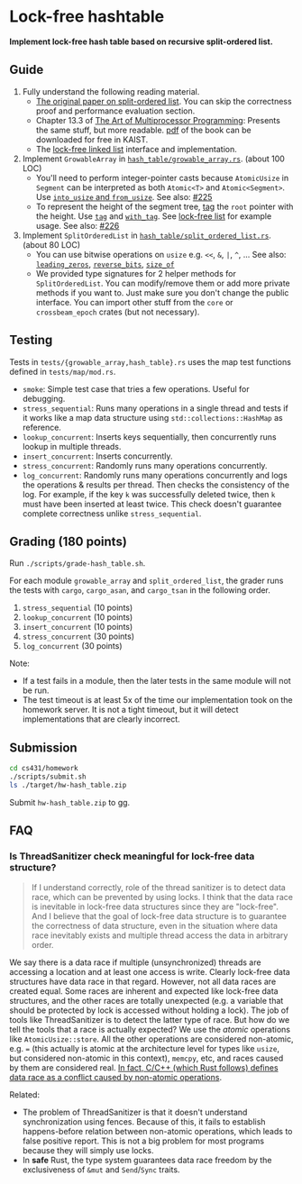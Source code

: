 # Lock-free hashtable
**Implement lock-free hash table based on recursive split-ordered list.**

## Guide
1. Fully understand the following reading material.
    + [The original paper on split-ordered list](https://dl.acm.org/doi/abs/10.1145/1147954.1147958).
      You can skip the correctness proof and performance evaluation section.
    + Chapter 13.3 of [The Art of Multiprocessor Programming](https://www.amazon.com/Art-Multiprocessor-Programming-Revised-Reprint/dp/0123973376):
      Presents the same stuff, but more readable.
      [pdf](https://dl.acm.org/doi/book/10.5555/2385452) of the book can be downloaded for free in KAIST.
    + The [lock-free linked list](https://github.com/kaist-cp/cs431/blob/main/lockfree/src/list.rs) interface and implementation.
1. Implement `GrowableArray` in [`hash_table/growable_array.rs`](../src/hash_table/growable_array.rs). (about 100 LOC)
    * You'll need to perform integer-pointer casts because `AtomicUsize` in `Segment` can be interpreted as both `Atomic<T>` and `Atomic<Segment>`.
      Use [`into_usize` and `from_usize`](https://docs.rs/crossbeam/*/crossbeam/epoch/trait.Pointer.html).
      See also: [#225](https://github.com/kaist-cp/cs431/issues/225)
    * To represent the height of the segment tree, [tag](https://en.wikipedia.org/wiki/Tagged_pointer) the `root` pointer with the height.
      Use [`tag`](https://docs.rs/crossbeam/*/crossbeam/epoch/struct.Shared.html#method.tag) and [`with_tag`](https://docs.rs/crossbeam/*/crossbeam/epoch/struct.Shared.html#method.with_tag).
      See [lock-free list](https://github.com/kaist-cp/cs431/blob/main/lockfree/src/list.rs) for example usage.
      See also: [#226](https://github.com/kaist-cp/cs431/issues/226)
1. Implement `SplitOrderedList` in [`hash_table/split_ordered_list.rs`](../src/hash_table/split_ordered_list.rs). (about 80 LOC)
    * You can use bitwise operations on `usize` e.g. `<<`, `&`, `|`, `^`, ...
      See also: [`leading_zeros`](https://doc.rust-lang.org/std/primitive.usize.html#method.leading_zeros), [`reverse_bits`](https://doc.rust-lang.org/std/primitive.usize.html#method.reverse_bits), [`size_of`](https://doc.rust-lang.org/std/mem/fn.size_of.html)
    * We provided type signatures for 2 helper methods for `SplitOrderedList`.
      You can modify/remove them or add more private methods if you want to.
      Just make sure you don't change the public interface. You can import other stuff from the `core` or `crossbeam_epoch` crates (but not necessary).

## Testing
Tests in `tests/{growable_array,hash_table}.rs` uses the map test functions defined in `tests/map/mod.rs`.
* `smoke`:
  Simple test case that tries a few operations. Useful for debugging.
* `stress_sequential`:
  Runs many operations in a single thread and tests if it works like a map data structure using `std::collections::HashMap` as reference.
* `lookup_concurrent`:
  Inserts keys sequentially, then concurrently runs lookup in multiple threads.
* `insert_concurrent`:
  Inserts concurrently.
* `stress_concurrent`:
  Randomly runs many operations concurrently.
* `log_concurrent`:
  Randomly runs many operations concurrently and logs the operations & results per thread.
  Then checks the consistency of the log.
  For example, if the key `k` was successfully deleted twice, then `k` must have been inserted at least twice.
  This check doesn't guarantee complete correctness unlike `stress_sequential`.

## Grading (180 points)
Run `./scripts/grade-hash_table.sh`.

For each module `growable_array` and `split_ordered_list`,
the grader runs the tests with `cargo`, `cargo_asan`, and `cargo_tsan` in the following order.
1. `stress_sequential` (10 points)
2. `lookup_concurrent` (10 points)
3. `insert_concurrent` (10 points)
4. `stress_concurrent` (30 points)
5. `log_concurrent` (30 points)

Note:
* If a test fails in a module, then the later tests in the same module will not be run.
* The test timeout is at least 5x of the time our implementation took on the homework server.
  It is not a tight timeout, but it will detect implementations that are clearly incorrect.


## Submission
```bash
cd cs431/homework
./scripts/submit.sh
ls ./target/hw-hash_table.zip
```
Submit `hw-hash_table.zip` to gg.


## FAQ

### Is ThreadSanitizer check meaningful for lock-free data structure?
> If I understand correctly, role of the thread sanitizer is to detect data race, which can be prevented by using locks.
> I think that the data race is inevitable in lock-free data structures since they are "lock-free".
> And I believe that the goal of lock-free data structure is to guarantee the correctness of data structure,
> even in the situation where data race inevitably exists and multiple thread access the data in arbitrary order.

We say there is a data race if multiple (unsynchronized) threads are accessing a location and at least one access is write.
Clearly lock-free data structures have data race in that regard.
However, not all data races are created equal.
Some races are inherent and expected like lock-free data structures, and the other races are totally unexpected
(e.g. a variable that should be protected by lock is accessed without holding a lock).
The job of tools like ThreadSanitizer is to detect the latter type of race.
But how do we tell the tools that a race is actually expected?
We use the *atomic* operations like `AtomicUsize::store`.
All the other operations are considered non-atomic,
e.g. `=` (this actually is atomic at the architecture level for types like `usize`, but considered non-atomic in this context), `memcpy`, etc,
and races caused by them are considered real.
[In fact, C/C++ (which Rust follows) defines data race as a conflict caused by non-atomic operations](https://en.cppreference.com/w/cpp/language/memory_model#Threads_and_data_races).

Related:
* The problem of ThreadSanitizer is that it doesn't understand synchronization using fences. Because of this, it fails to establish happens-before relation between non-atomic operations, which leads to false positive report. This is not a big problem for most programs because they will simply use locks.
* In **safe** Rust, the type system guarantees data race freedom by the exclusiveness of `&mut` and  `Send`/`Sync` traits.

